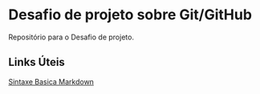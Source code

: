 # Desafio de projeto sobre Git/GitHub
Repositório para o Desafio de projeto.

## Links Úteis
[Sintaxe Basica Markdown](https://www.markdownguide.org/basic-syntax/)
